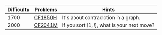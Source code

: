 | Difficulty | Problems | Hints |
| -------- | -------- | -------- |
| 1700 | [CF1850H](https://codeforces.com/problemset/problem/1850/H) | It's about contradiction in a graph. |
| 2000 | [CF2041M](https://codeforces.com/problemset/problem/2041/M) | If you sort $[1,i]$, what is your next move? |